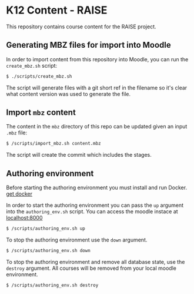# K12 Content - RAISE

This repository contains course content for the RAISE project.

## Generating MBZ files for import into Moodle

In order to import content from this repository into Moodle, you can run the `create_mbz.sh` script:

```bash
$ ./scripts/create_mbz.sh
```

The script will generate files with a git short ref in the filename so it's clear what content version was used to generate the file.

## Import `mbz` content

The content in the `mbz` directory of this repo can be updated given an input `.mbz` file:

```bash
$ /scripts/import_mbz.sh content.mbz
```

The script will create the commit which includes the stages.

## Authoring environment

Before starting the authoring environment you must install and run Docker. 
[get docker](https://docs.docker.com/get-docker/)

In order to start the authoring environment you can pass the `up` argument into the `authoring_env.sh` script. You can access the moodle instace at [localhost:8000](http://localhost:8000/)

```bash
$ /scripts/authoring_env.sh up
```

To stop the authoring environment use the `down` argument. 

```bash
$ /scripts/authoring_env.sh down
```

To stop the authoring environment and remove all database state, use the `destroy` argument. All courses will be removed from your local moodle environment. 

```bash
$ /scripts/authoring_env.sh destroy
```